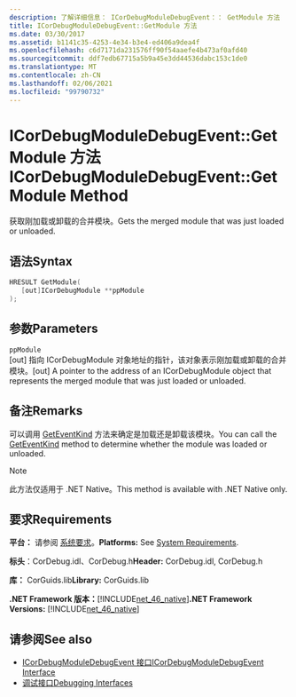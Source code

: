 ```yaml
---
description: 了解详细信息： ICorDebugModuleDebugEvent：： GetModule 方法
title: ICorDebugModuleDebugEvent::GetModule 方法
ms.date: 03/30/2017
ms.assetid: b1141c35-4253-4e34-b3e4-ed406a9dea4f
ms.openlocfilehash: c6d7171da231576ff90f54aaefe4b473af0afd40
ms.sourcegitcommit: ddf7edb67715a5b9a45e3dd44536dabc153c1de0
ms.translationtype: MT
ms.contentlocale: zh-CN
ms.lasthandoff: 02/06/2021
ms.locfileid: "99790732"
---
```

# <a name="icordebugmoduledebugeventgetmodule-method"></a><span data-ttu-id="7bc56-103">ICorDebugModuleDebugEvent::GetModule 方法</span><span class="sxs-lookup"><span data-stu-id="7bc56-103">ICorDebugModuleDebugEvent::GetModule Method</span></span>

<span data-ttu-id="7bc56-104">获取刚加载或卸载的合并模块。</span><span class="sxs-lookup"><span data-stu-id="7bc56-104">Gets the merged module that was just loaded or unloaded.</span></span>  
  
## <a name="syntax"></a><span data-ttu-id="7bc56-105">语法</span><span class="sxs-lookup"><span data-stu-id="7bc56-105">Syntax</span></span>  
  
```cpp  
HRESULT GetModule(  
   [out]ICorDebugModule **ppModule  
);  
```  
  
## <a name="parameters"></a><span data-ttu-id="7bc56-106">参数</span><span class="sxs-lookup"><span data-stu-id="7bc56-106">Parameters</span></span>  

 `ppModule`  
 <span data-ttu-id="7bc56-107">[out] 指向 ICorDebugModule 对象地址的指针，该对象表示刚加载或卸载的合并模块。</span><span class="sxs-lookup"><span data-stu-id="7bc56-107">[out] A pointer to the address of an ICorDebugModule object that represents the merged module that was just loaded or unloaded.</span></span>  
  
## <a name="remarks"></a><span data-ttu-id="7bc56-108">备注</span><span class="sxs-lookup"><span data-stu-id="7bc56-108">Remarks</span></span>  

 <span data-ttu-id="7bc56-109">可以调用 [GetEventKind](icordebugdebugevent-geteventkind-method.md) 方法来确定是加载还是卸载该模块。</span><span class="sxs-lookup"><span data-stu-id="7bc56-109">You can call the [GetEventKind](icordebugdebugevent-geteventkind-method.md) method to determine whether the module was loaded or unloaded.</span></span>  
  
> [!NOTE]
> <span data-ttu-id="7bc56-110">此方法仅适用于 .NET Native。</span><span class="sxs-lookup"><span data-stu-id="7bc56-110">This method is available with .NET Native only.</span></span>  
  
## <a name="requirements"></a><span data-ttu-id="7bc56-111">要求</span><span class="sxs-lookup"><span data-stu-id="7bc56-111">Requirements</span></span>  

 <span data-ttu-id="7bc56-112">**平台：** 请参阅 [系统要求](../../get-started/system-requirements.md)。</span><span class="sxs-lookup"><span data-stu-id="7bc56-112">**Platforms:** See [System Requirements](../../get-started/system-requirements.md).</span></span>  
  
 <span data-ttu-id="7bc56-113">**标头**：CorDebug.idl、CorDebug.h</span><span class="sxs-lookup"><span data-stu-id="7bc56-113">**Header:** CorDebug.idl, CorDebug.h</span></span>  
  
 <span data-ttu-id="7bc56-114">**库：** CorGuids.lib</span><span class="sxs-lookup"><span data-stu-id="7bc56-114">**Library:** CorGuids.lib</span></span>  
  
 <span data-ttu-id="7bc56-115">**.NET Framework 版本：**[!INCLUDE[net_46_native](../../../../includes/net-46-native-md.md)]</span><span class="sxs-lookup"><span data-stu-id="7bc56-115">**.NET Framework Versions:** [!INCLUDE[net_46_native](../../../../includes/net-46-native-md.md)]</span></span>  
  
## <a name="see-also"></a><span data-ttu-id="7bc56-116">请参阅</span><span class="sxs-lookup"><span data-stu-id="7bc56-116">See also</span></span>

- [<span data-ttu-id="7bc56-117">ICorDebugModuleDebugEvent 接口</span><span class="sxs-lookup"><span data-stu-id="7bc56-117">ICorDebugModuleDebugEvent Interface</span></span>](icordebugmoduledebugevent-interface.md)
- [<span data-ttu-id="7bc56-118">调试接口</span><span class="sxs-lookup"><span data-stu-id="7bc56-118">Debugging Interfaces</span></span>](debugging-interfaces.md)
